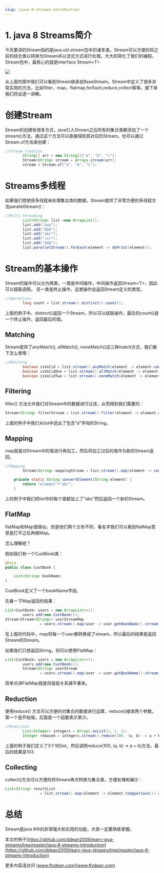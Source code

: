 ```yaml
---
slug: /java-8-streams-Introduction
---
```


# 1. java 8 Streams简介

今天要讲的Stream指的是java.util.stream包中的诸多类。Stream可以方便的将之前的结合类以转换为Stream并以流式方式进行处理，大大的简化了我们的编程，Stream包中，最核心的就是interface Stream&lt;T> 

![](https://img-blog.csdnimg.cn/20200409222144859.png)

从上面的图中我们可以看到Stream继承自BaseStream。Stream中定义了很多非常实用的方法，比如filter，map，flatmap,forEach,reduce,collect等等。接下来我们将会逐一讲解。

# 创建Stream

Stream的创建有很多方式，java引入Stream之后所有的集合类都添加了一个stream()方法，通过这个方法可以直接得到其对应的Stream。也可以通过Stream.of方法来创建：

~~~java
//Stream Creation
        String[] arr = new String[]{"a", "b", "c"};
        Stream<String> stream = Arrays.stream(arr);
        stream = Stream.of("a", "b", "c");
~~~

# Streams多线程

如果我们想使用多线程来处理集合类的数据，Stream提供了非常方便的多线程方法parallelStream()：

~~~java
//Multi-threading
        List<String> list =new ArrayList();
        list.add("aaa");
        list.add("bbb");
        list.add("abc");
        list.add("ccc");
        list.add("ddd");
        list.parallelStream().forEach(element -> doPrint(element));
~~~

# Stream的基本操作

Stream的操作可以分为两类，一类是中间操作，中间操作返回Stream&lt;T>，因此可以级联调用。 另一类是终止操作，这类操作会返回Stream定义的类型。

~~~java
//Operations
        long count = list.stream().distinct().count();
~~~

上面的例子中，distinct()返回一个Stream，所以可以级联操作，最后的count()是一个终止操作，返回最后的值。

## Matching

Stream提供了anyMatch(), allMatch(), noneMatch()这三种match方式，我们看下怎么使用：

~~~java
//Matching
        boolean isValid = list.stream().anyMatch(element -> element.contains("h"));
        boolean isValidOne = list.stream().allMatch(element -> element.contains("h"));
        boolean isValidTwo = list.stream().noneMatch(element -> element.contains("h"));  
~~~

## Filtering

filter() 方法允许我们对Stream中的数据进行过滤，从而得到我们需要的：

~~~java
Stream<String> filterStream = list.stream().filter(element -> element.contains("d"));
~~~

上面的例子中我们从list中选出了包含“d”字母的String。

## Mapping

map就是对Stream中的值进行再加工，然后将加工过后的值作为新的Stream返回。

~~~java
//Mapping
        Stream<String> mappingStream = list.stream().map(element -> convertElement(element));

    private static String convertElement(String element) {
        return "element"+"abc";
    }
~~~

上的例子中我们把list中的每个值都加上了“abc”然后返回一个新的Stream。

## FlatMap

flatMap和Map很类似，但是他们两个又有不同，看名字我们可以看到flatMap意思是打平之后再做Map。

怎么理解呢？

假如我们有一个CustBook类：

~~~java
@Data
public class CustBook {

    List<String> bookName;
}
~~~

CustBook定义了一个bookName字段。

先看一下Map返回的结果：

~~~java
List<CustBook> users = new ArrayList<>();
        users.add(new CustBook());
Stream<Stream<String>> userStreamMap
                = users.stream().map(user -> user.getBookName().stream());
~~~

在上面的代码中，map将每一个user都转换成了stream，所以最后的结果是返回Stream的Stream。

如果我们只想返回String，则可以使用FlatMap：

~~~java
List<CustBook> users = new ArrayList<>();
        users.add(new CustBook());
        Stream<String> userStream
                = users.stream().map(user -> user.getBookName().stream());
~~~

简单点讲FlatMap就是将层级关系铺平重来。

## Reduction

使用reduce() 方法可以方便的对集合的数据进行运算，reduce()接收两个参数，第一个是开始值，后面是一个函数表示累计。

~~~java
//Reduction
        List<Integer> integers = Arrays.asList(1, 1, 1);
        Integer reduced = integers.stream().reduce(100, (a, b) -> a + b);
~~~

上面的例子我们定义了3个1的list，然后调用reduce(100, (a, b) -> a + b)方法，最后的结果是103.

## Collecting

collect()方法可以方便的将Stream再次转换为集合类，方便处理和展示：

~~~java
List<String> resultList
                = list.stream().map(element -> element.toUpperCase()).collect(Collectors.toList());
~~~

# 总结

Stream是java 8中的非常强大和实用的功能，大家一定要熟练掌握。

本文的例子[https://github.com/ddean2009/learn-java-streams/tree/master/java-8-streams-Introduction](https://github.com/ddean2009/learn-java-streams/tree/master/java-8-streams-Introduction)

更多内容请访问 [www.flydean.com](www.flydean.com)






